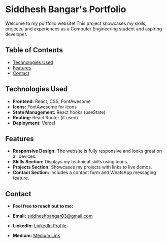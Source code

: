 # Siddhesh Bangar's Portfolio

Welcome to my portfolio website! This project showcases my skills, projects, and experiences as a Computer Engineering student and aspiring developer.

## Table of Contents

- [Technologies Used](#technologies-used)
- [Features](#features)
- [Contact](#contact)

## Technologies Used

- **Frontend:** React, CSS, FontAwesome
- **Icons:** FontAwesome for icons
- **State Management:** React hooks (useState)
- **Routing:** React Router (if used)
- **Deployment:** Vercel

## Features

- **Responsive Design:** The website is fully responsive and looks great on all devices.
- **Skills Section:** Displays my technical skills using icons.
- **Projects Section:** Showcases my projects with links to live demos.
- **Contact Section:** Includes a contact form and WhatsApp messaging feature.

## Contact

- **Feel free to reach out to me:**

- **Email:** siddheshbangar03@gmail.com
- **LinkedIn:** [LinkedIn Profile](https://www.linkedin.com/in/siddheshbangar03/)
- **Medium:** [Medium Link](https://siddheshbangar.medium.com/)
